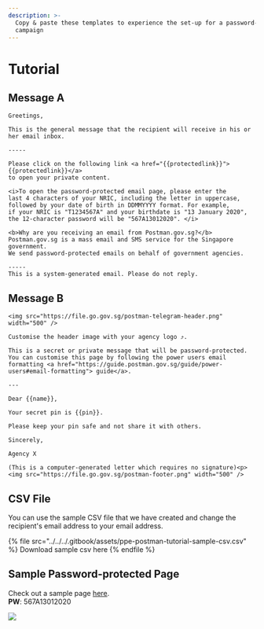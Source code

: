 ```yaml
---
description: >-
  Copy & paste these templates to experience the set-up for a password-protected
  campaign
---
```


# Tutorial

## Message A

```
Greetings,

This is the general message that the recipient will receive in his or her email inbox. 

-----

Please click on the following link <a href="{{protectedlink}}">{{protectedlink}}</a> 
to open your private content. 

<i>To open the password-protected email page, please enter the 
last 4 characters of your NRIC, including the letter in uppercase, 
followed by your date of birth in DDMMYYYY format. For example, 
if your NRIC is "T1234567A" and your birthdate is "13 January 2020", 
the 12-character password will be "567A13012020". </i>

<b>Why are you receiving an email from Postman.gov.sg?</b>
Postman.gov.sg is a mass email and SMS service for the Singapore government. 
We send password-protected emails on behalf of government agencies. 

-----
This is a system-generated email. Please do not reply.
```

## Message B

```
<img src="https://file.go.gov.sg/postman-telegram-header.png" width="500" />

Customise the header image with your agency logo ⤴. 

This is a secret or private message that will be password-protected.
You can customise this page by following the power users email formatting <a href="https://guide.postman.gov.sg/guide/power-users#email-formatting"> guide</a>. 

---

Dear {{name}},

Your secret pin is {{pin}}.

Please keep your pin safe and not share it with others. 

Sincerely,

Agency X

(This is a computer-generated letter which requires no signature)<p>
<img src="https://file.go.gov.sg/postman-footer.png" width="500" />
```

## CSV File

You can use the sample CSV file that we have created and change the recipient's email address to your email address.

{% file src="../../../.gitbook/assets/ppe-postman-tutorial-sample-csv.csv" %}
Download sample csv here
{% endfile %}

## Sample Password-protected Page

Check out a sample page [here](https://postman.gov.sg/p/1/ab11edcd-d3c0-49c7-bebf-43857380e416).\
**PW**: 567A13012020

![](../../../.gitbook/assets/screencapture-postman-gov-sg-p-1-ab11edcd-d3c0-49c7-bebf-43857380e416-2020-07-28-22\_14\_01.png)
